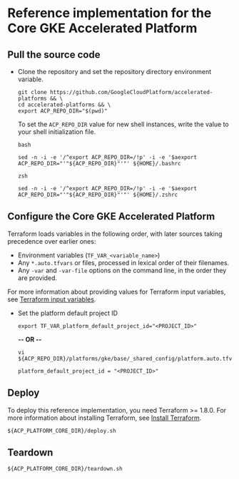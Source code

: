 # Reference implementation for the Core GKE Accelerated Platform

## Pull the source code

- Clone the repository and set the repository directory environment variable.

  ```
  git clone https://github.com/GoogleCloudPlatform/accelerated-platforms && \
  cd accelerated-platforms && \
  export ACP_REPO_DIR="$(pwd)"
  ```

  To set the `ACP_REPO_DIR` value for new shell instances, write the value to
  your shell initialization file.

  `bash`

  ```
  sed -n -i -e '/^export ACP_REPO_DIR=/!p' -i -e '$aexport ACP_REPO_DIR="'"${ACP_REPO_DIR}"'"' ${HOME}/.bashrc
  ```

  `zsh`

  ```
  sed -n -i -e '/^export ACP_REPO_DIR=/!p' -i -e '$aexport ACP_REPO_DIR="'"${ACP_REPO_DIR}"'"' ${HOME}/.zshrc
  ```

## Configure the Core GKE Accelerated Platform

Terraform loads variables in the following order, with later sources taking
precedence over earlier ones:

- Environment variables (`TF_VAR_<variable_name>`)
- Any `*.auto.tfvars` or files, processed in lexical order of their filenames.
- Any `-var` and `-var-file` options on the command line, in the order they are
  provided.

For more information about providing values for Terraform input variables, see
[Terraform input variables](https://developer.hashicorp.com/terraform/language/values/variables).

- Set the platform default project ID

  ```shell
  export TF_VAR_platform_default_project_id="<PROJECT_ID>"
  ```

  **-- OR --**

  ```shell
  vi ${ACP_REPO_DIR}/platforms/gke/base/_shared_config/platform.auto.tfvars
  ```

  ```hcl
  platform_default_project_id = "<PROJECT_ID>"
  ```

## Deploy

To deploy this reference implementation, you need Terraform >= 1.8.0. For more
information about installing Terraform, see
[Install Terraform](https://developer.hashicorp.com/terraform/install).

```shell
${ACP_PLATFORM_CORE_DIR}/deploy.sh
```

## Teardown

```shell
${ACP_PLATFORM_CORE_DIR}/teardown.sh
```
